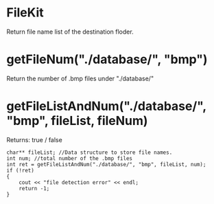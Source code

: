 # FileKit
Return file name list of the destination floder.
# getFileNum("./database/", "bmp")
Return the number of .bmp files under "./database/"
# getFileListAndNum("./database/", "bmp", fileList, fileNum)
Returns: true / false
```
char** fileList; //Data structure to store file names.
int num; //total number of the .bmp files
int ret = getFileListAndNum("./database/", "bmp", fileList, num);
if (!ret)
{
	cout << "file detection error" << endl;
	return -1;
}
```

